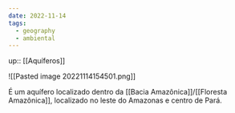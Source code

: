 ```yaml
---
date: 2022-11-14
tags:
  - geography
  - ambiental
---
```

up:: [[Aquíferos]]

![[Pasted image 20221114154501.png]]

É um aquífero localizado dentro da [[Bacia Amazônica]]/[[Floresta Amazônica]], localizado no leste do Amazonas e centro de Pará. 